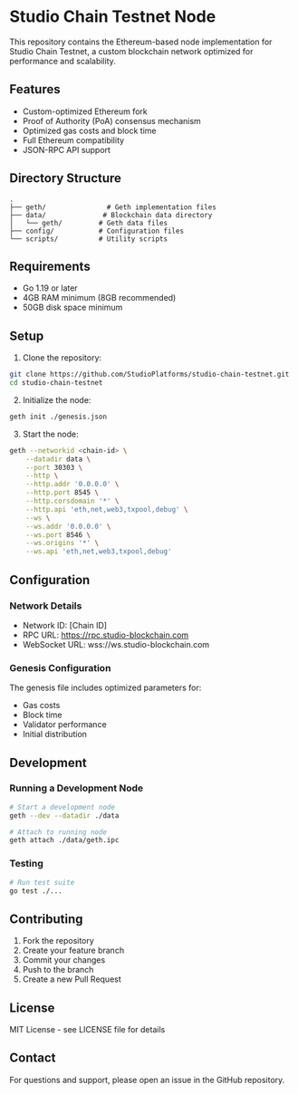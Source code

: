# Studio Chain Testnet Node

This repository contains the Ethereum-based node implementation for Studio Chain Testnet, a custom blockchain network optimized for performance and scalability.

## Features

- Custom-optimized Ethereum fork
- Proof of Authority (PoA) consensus mechanism
- Optimized gas costs and block time
- Full Ethereum compatibility
- JSON-RPC API support

## Directory Structure

```
.
├── geth/               # Geth implementation files
├── data/              # Blockchain data directory
│   └── geth/         # Geth data files
├── config/           # Configuration files
└── scripts/          # Utility scripts
```

## Requirements

- Go 1.19 or later
- 4GB RAM minimum (8GB recommended)
- 50GB disk space minimum

## Setup

1. Clone the repository:
```bash
git clone https://github.com/StudioPlatforms/studio-chain-testnet.git
cd studio-chain-testnet
```

2. Initialize the node:
```bash
geth init ./genesis.json
```

3. Start the node:
```bash
geth --networkid <chain-id> \
    --datadir data \
    --port 30303 \
    --http \
    --http.addr '0.0.0.0' \
    --http.port 8545 \
    --http.corsdomain '*' \
    --http.api 'eth,net,web3,txpool,debug' \
    --ws \
    --ws.addr '0.0.0.0' \
    --ws.port 8546 \
    --ws.origins '*' \
    --ws.api 'eth,net,web3,txpool,debug'
```

## Configuration

### Network Details
- Network ID: [Chain ID]
- RPC URL: https://rpc.studio-blockchain.com
- WebSocket URL: wss://ws.studio-blockchain.com

### Genesis Configuration
The genesis file includes optimized parameters for:
- Gas costs
- Block time
- Validator performance
- Initial distribution

## Development

### Running a Development Node
```bash
# Start a development node
geth --dev --datadir ./data

# Attach to running node
geth attach ./data/geth.ipc
```

### Testing
```bash
# Run test suite
go test ./...
```

## Contributing

1. Fork the repository
2. Create your feature branch
3. Commit your changes
4. Push to the branch
5. Create a new Pull Request

## License

MIT License - see LICENSE file for details

## Contact

For questions and support, please open an issue in the GitHub repository.
